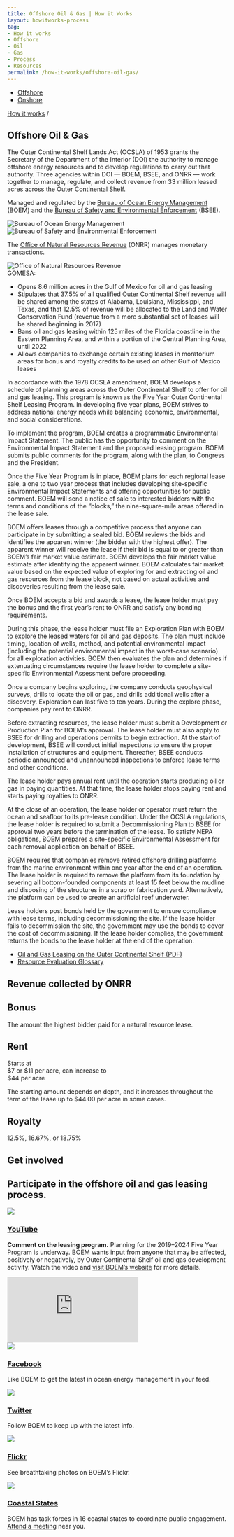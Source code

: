 ```yaml
---
title: Offshore Oil & Gas | How it Works
layout: howitworks-process
tag:
- How it works
- Offshore
- Oil
- Gas
- Process
- Resources
permalink: /how-it-works/offshore-oil-gas/
---
```


<section class="revenues_subpage-nav container">
  <div class="revenues_subpage-tabs">
    <ul>
        <li class="revenues_subpage-tab active">
          <a href="/how-it-works/offshore-oil-gas/">Offshore</a>
        </li>
        </a>
        <li class="revenues_subpage-tab">
          <a href="/how-it-works/onshore-oil-gas/">Onshore</a>
        </li>
    </ul>
  </div>
</section>
<section class="slab-beta revenues_subpage-intro_wrapper">
  <div class="container-page-wrapper revenues_subpage-intro">
    <div class="container revenues_subpage-intro_layout">
      <div>
        <a class="revenues_subpage-breadcrumb" href="/how-it-works/">How it works</a>
        /
      </div>
      <h1>Offshore Oil &amp; Gas</h1>
      <p class="revenues_subpage-intro_text">The Outer Continental Shelf Lands Act (OCSLA) of 1953 grants the Secretary of the Department of the Interior (DOI) the authority to manage offshore energy resources and to develop regulations to carry out that authority. Three agencies within DOI — BOEM, BSEE, and ONRR — work together to manage, regulate, and collect revenue from 33 million leased acres across the <glossary-term>Outer Continental Shelf</glossary-term>.</p>
    </div>
    <div class="revenues_subpage-office_container revenues_subpage-office_container_layout">
      <div class="revenues_subpage-office container">
        <div class="revenues_subpage-office_text">
          <p>Managed and regulated by the <span><a href="http://www.boem.gov/">Bureau of Ocean Energy Management</a> (BOEM)</span> and the
          <span><a href="http://www.bsee.gov/">Bureau of Safety and Environmental Enforcement</a> (BSEE)</span>.</p>
        </div>
        <div class="revenues_subpage-office_logos">
          <img class="revenues_subpage-office_logo" src="/public/img/logos/BOEM-mark.png" alt="Bureau of Ocean Energy Management">
          <img class="revenues_subpage-office_logo" src="/public/img/logos/BSEE-mark.png" alt="Bureau of Safety and Environmental Enforcement">
        </div>
      </div>
      <div class="revenues_subpage-office container">
        <div class="revenues_subpage-office_text">
          <p>The <span><a href="http://www.onrr.gov/">Office of Natural Resources Revenue</a> (ONRR)</span> manages monetary transactions.</p>
        </div>
        <div class="revenues_subpage-office_logos">
          <img class="revenues_subpage-office_logo" src="/public/img/logos/ONRR-mark.svg" alt="Office of Natural Resources Revenue">
        </div>
      </div>
    </div>
  </div>
  <div class="revenues_subpage-steps offshore-oil">
    <section class="container-outer">
      <did-you-know color='blue' intro='The Gulf of Mexico Energy Security Act of 2006 (GOMESA) changed the leasing program for extracting oil and gas on the Outer Continental Shelf.'>
        <span>GOMESA:</span><ul class="revenues_subpage-dyk_text list-bullet">
          <li>Opens 8.6 million acres in the Gulf of Mexico for oil and gas leasing</li>
          <li>Stipulates that 37.5% of all qualified Outer Continental Shelf revenue will be shared among the states of Alabama, Louisiana, Mississippi, and Texas, and that 12.5% of revenue will be allocated to the Land and Water Conservation Fund (revenue from a more substantial set of leases will be shared beginning in 2017)</li>
          <li>Bans oil and gas leasing within 125 miles of the Florida coastline in the Eastern Planning Area, and within a portion of the Central Planning Area, until 2022</li>
          <li>Allows companies to exchange certain existing leases in moratorium areas for bonus and royalty credits to be used on other Gulf of Mexico leases</li>
        </ul></did-you-know>
      <div class="container">
        <process-group>
          <process-step step.id="1" step.name="Plan">
            <p>In accordance with the 1978 OCSLA amendment, BOEM develops a schedule of planning areas across the Outer Continental Shelf to offer for oil and gas leasing. This program is known as the Five Year Outer Continental Shelf Leasing Program. In developing five year plans, BOEM strives to address national energy needs while balancing economic, environmental, and social considerations.</p>
            <p>To implement the program, BOEM creates a programmatic <glossary-term term.key="Environmental Impact Statement (EIS)">Environmental Impact Statement</glossary-term>. The public has the opportunity to comment on the Environmental Impact Statement and the proposed leasing program. BOEM submits public comments for the program, along with the plan, to Congress and the President.</p>   
          </process-step>
          <process-step step.id="2" step.name="Lease">
            <p>Once the Five Year Program is in place, BOEM plans for each regional lease sale, a one to two year process that includes developing site-specific Environmental Impact Statements and offering opportunities for public comment. BOEM will send a notice of sale to interested bidders with the terms and conditions of the “blocks,” the nine-square-mile areas offered in the lease sale.</p>
            <p>BOEM offers leases through a competitive process that anyone can participate in by submitting a sealed bid. BOEM reviews the bids and identifies the apparent winner (the bidder with the highest offer). The apparent winner will receive the lease if their bid is equal to or greater than BOEM’s fair market value estimate. BOEM develops the fair market value estimate after identifying the apparent winner. BOEM calculates fair market value based on the expected value of exploring for and extracting oil and gas resources from the lease block, not based on actual activities and discoveries resulting from the lease sale.</p>
            <p>Once BOEM accepts a bid and awards a lease, the lease holder must pay the <glossary-term>bonus</glossary-term> and the first year’s rent to ONRR and satisfy any bonding requirements.</p>
          </process-step>
          <process-step step.id="3" step.name="Explore">
            <p>During this phase, the lease holder must file an Exploration Plan with BOEM to explore the leased waters for oil and gas deposits. The plan must include timing, location of wells, method, and potential environmental impact (including the potential environmental impact in the worst-case scenario) for all exploration activities. BOEM then evaluates the plan and determines if extenuating circumstances require the lease holder to complete a site-specific Environmental Assessment before proceeding.</p>
            <p>Once a company begins exploring, the company conducts geophysical surveys, drills to locate the oil or gas, and drills additional wells after a discovery. Exploration can last five to ten years. During the explore phase, companies pay <glossary-term>rent</glossary-term> to ONRR.</p>
          </process-step>
          <process-step step.id="4" step.name="Develop">
            <p>Before extracting resources, the lease holder must submit a Development or Production Plan for BOEM’s approval. The lease holder must also apply to BSEE for drilling and operations permits to begin extraction. At the start of development, BSEE will conduct initial inspections to ensure the proper installation of structures and equipment. Thereafter, BSEE conducts periodic announced and unannounced inspections to enforce lease terms and other conditions.</p>
            <p>The lease holder pays annual rent until the operation starts producing oil or gas in paying quantities. At that time, the lease holder stops paying rent and starts paying <glossary-term term.key="royalty">royalties</glossary-term> to ONRR.</p>
          </process-step>
          <process-step step.id="5" step.name="Decommission and reclaim">
            <p>At the close of an operation, the lease holder or operator must return the ocean and seafloor to its pre-lease condition. Under the OCSLA regulations, the lease holder is required to submit a Decommissioning Plan to BSEE for approval two years before the termination of the lease. To satisfy NEPA obligations, BOEM prepares a site-specific Environmental Assessment for each removal application on behalf of BSEE.</p>
            <p>BOEM requires that companies remove retired offshore drilling platforms from the marine environment within one year after the end of an operation. The lease holder is required to remove the platform from its foundation by severing all bottom-founded components at least 15 feet below the mudline and disposing of the structures in a scrap or fabrication yard. Alternatively, the platform can be used to create an artificial reef underwater.</p>
            <p>Lease holders post bonds held by the government to ensure compliance with lease terms, including decommissioning the site. If the lease holder fails to decommission the site, the government may use the bonds to cover the cost of decommissioning. If the lease holder complies, the government returns the bonds to the lease holder at the end of the operation.</p>
          </process-step>
          <process-step step.name="Learn more">
            <ul class="list-bullet">
              <li><a href="http://www.boem.gov/uploadedFiles/BOEM/Oil_and_Gas_Energy_Program/Leasing/5BOEMRE_Leasing101.pdf">Oil and Gas Leasing on the Outer Continental Shelf (PDF)</a></li>
              <li><a href="http://www.boem.gov/Resource-Evaluation-Glossary/">Resource Evaluation Glossary</a></li>
            </ul>  
          </process-step>
        </process-group>
      </div>
    </section>
  </div>
</section>
<div class="slab-beta revenues_page-forms">
  <section class="container-outer">
    <h1>Revenue collected by ONRR</h1>
    <div class="revenues_page-forms_options">
      <div>
        <h2>Bonus</h2>
        <p>The amount the highest bidder paid for a natural resource lease.</p>
      </div>
      <div>
        <h2>Rent</h2>
        <p class="revenues_page-forms_numbers_first">Starts at
          <br><span>$7</span> or <span>$11</span> per acre, can increase to
          <br><span>$44</span> per acre</p>
        <p>The starting amount depends on depth, and it increases throughout the term of the lease up to <span>$44.00</span> per acre in some cases.</p>
      </div>
      <div>
        <h2>Royalty</h2>
        <p class="revenues_page-forms_numbers"><span>12.5%, 16.67%,</span> or <span>18.75%</span></p>
      </div>
      <div>
      </div>
    </div>
  </section>
</div>
<div class="slab-alpha revenues_subpage-involved">
  <section class="container-outer">
    <div class="container-left-4">
      <h1>Get involved</h1>
      <h2 class="h4">Participate in the offshore oil and gas leasing process.</h2>
    </div>
    <div class="container-right-8">
      <div class="revenues_subpage-involved_participate">
        <div class="container-half container-half-space">
          <a class="link-no_under" href="https://www.youtube.com/channel/UCXL807nkJMCuxNj5kF09LLQ">
            <img src="/public/img/icons/youtube-play.svg" class="u-padding-right icon-medium"/>
          <h3>YouTube</h3>
          </a>
          <p><strong>Comment on the leasing program.</strong> Planning for the 2019–2024 Five Year Program is underway. BOEM wants input from anyone that may be affected, positively or negatively, by Outer Continental Shelf oil and gas development activity. Watch the video and <a href="https://www.boem.gov/National-Program/">visit BOEM’s website</a> for more details.</p>
        </div>
        <div class="container-half container-half-space_top revenues_subpage-involved_video">
          <iframe title="get involved video" src="https://www.youtube.com/embed/M_u_1TeaefI" frameborder="0" allowfullscreen></iframe>
        </div>
      </div>
      <div>
        <div class="revenues_subpage-involved_option">
          <a class="link-no_under" href="https://www.facebook.com/BureauOfOceanEnergyManagement">
          <img src="/public/img/icons/facebook.svg" class="u-padding-right icon-medium"/>
            <h3>Facebook</h3>
          </a>
          <p>Like BOEM to get the latest in ocean energy management in your feed.</p>
        </div>
        <div class="revenues_subpage-involved_option">
          <a class="link-no_under" href="https://twitter.com/boem_doi">
            <img src="/public/img/icons/twitter.svg" class="u-padding-right icon-medium"/>
            <h3>Twitter</h3>
          </a>
          <p>Follow BOEM to keep up with the latest info.</p>
        </div>
        <div class="revenues_subpage-involved_option">
          <a class="link-no_under" href="https://www.flickr.com/photos/boemgov/sets/">
              <img src="/public/img/icons/flickr.svg" class="u-padding-right icon-medium"/>
            <h3>Flickr</h3>
          </a>
          <p>See breathtaking photos on BOEM’s Flickr.</p>
        </div>
        <div class="revenues_subpage-involved_option">
          <a class="link-no_under" href="https://www.boem.gov/National-Program-Participate/">
            <img src="/public/img/icons/info.svg" class="u-padding-right icon-medium"/>
            <h3>Coastal States</h3>
          </a>
          <p>BOEM has task forces in 16 coastal states to coordinate public engagement. <a class="link-active" href="https://www.boem.gov/National-Program-Participate/">Attend a meeting</a> near you.</p>
        </div>
      </div>
    </div>
  </section>
</div>
